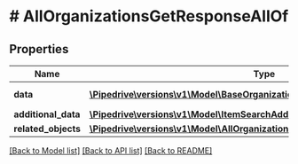# # AllOrganizationsGetResponseAllOf

## Properties

Name | Type | Description | Notes
------------ | ------------- | ------------- | -------------
**data** | [**\Pipedrive\versions\v1\Model\BaseOrganizationItem[]**](BaseOrganizationItem.md) | The array of organizations |
**additional_data** | [**\Pipedrive\versions\v1\Model\ItemSearchAdditionalData**](ItemSearchAdditionalData.md) |  |
**related_objects** | [**\Pipedrive\versions\v1\Model\AllOrganizationsGetResponseAllOfRelatedObjects**](AllOrganizationsGetResponseAllOfRelatedObjects.md) |  |

[[Back to Model list]](../../README.md#models) [[Back to API list]](../../README.md#endpoints) [[Back to README]](../../README.md)
